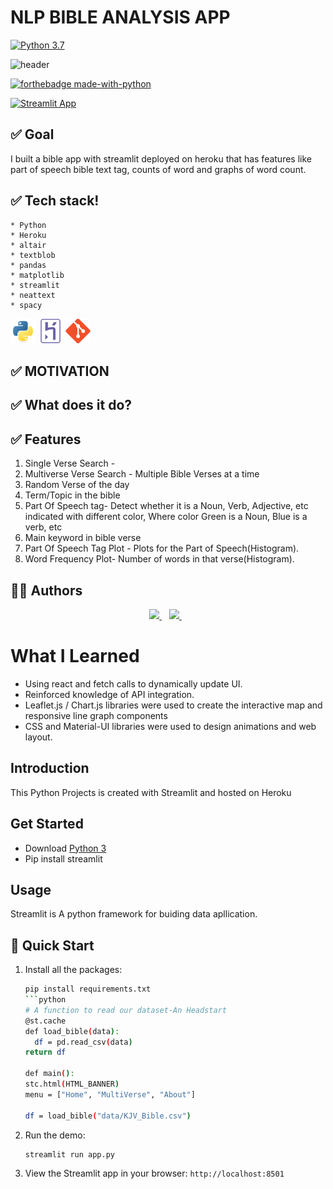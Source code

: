 # NLP BIBLE ANALYSIS APP

[![Python 3.7](https://img.shields.io/badge/python-3.7-blue.svg)](https://www.python.org/downloads/release/python-360/)   

![header](https://capsule-render.vercel.app/api?type=wave&color=gradient&height=300&section=header&text=Nlp-Bible%20App&fontSize=90)

[![forthebadge made-with-python](http://ForTheBadge.com/images/badges/made-with-python.svg)](https://www.python.org/)  


[![Streamlit App](https://static.streamlit.io/badges/streamlit_badge_black_white.svg)](https://share.streamlit.io/gift-ojeabulu/streamlit-bible-app/main/app.py)







## ✅ Goal
I built a bible app with streamlit deployed on heroku that has features like part of speech bible text tag, counts of word and graphs of word count.


## ✅ Tech stack!
    * Python
    * Heroku
    * altair
    * textblob
    * pandas
    * matplotlib
    * streamlit
    * neattext
    * spacy
    
<code><img height="40" src="https://raw.githubusercontent.com/devicons/devicon/master/icons/python/python-original.svg" title="python"></code>
<code><img height="40" src="https://raw.githubusercontent.com/devicons/devicon/master/icons/heroku/heroku-original.svg" title="heroku"></code>
<code><img height="40" src="https://raw.githubusercontent.com/devicons/devicon/master/icons/git/git-original.svg" title="git"></code>



## ✅ MOTIVATION


## ✅ What does it do? 

## ✅ Features
1. Single Verse Search -
2. Multiverse Verse Search - Multiple Bible Verses at a time
3. Random Verse of the day
4. Term/Topic in the bible
5. Part Of Speech tag- Detect whether it is a Noun, Verb, Adjective, etc
indicated with different color, Where color Green is a Noun, Blue is a verb, etc
6. Main keyword in bible verse
7. Part Of Speech Tag Plot - Plots for the Part of Speech(Histogram).
8. Word Frequency Plot- Number of words in that verse(Histogram).


## 🙋‍♀️ Authors

<p align='center'>
<a href="mailto:giftoscart@gmail.com">
  <img src="https://img.shields.io/badge/email-%23D14836.svg?&style=for-the-badge&logo=gmail&logoColor=white" />
</a>&nbsp;&nbsp;
  <a href="https://www.linkedin.com/posts/gift-ojabu_webappdevelopment-pythonprogramming-streamlit-activity-6764841612100046849-0Ok3">
  <img src="https://img.shields.io/badge/linkedin-%230077B5.svg?&style=for-the-badge&logo=linkedin&logoColor=white" />
</a>&nbsp;&nbsp;


# What I Learned
<ul>
    <li> Using react and fetch calls to dynamically update UI.</li>
    <li> Reinforced knowledge of API integration. </li>
    <li> Leaflet.js / Chart.js libraries were used to create the interactive map and  
    responsive line graph components </li>
    <li> CSS and Material-UI libraries were used to design animations and web layout. </li>
</ul>




## Introduction

This Python Projects is created with Streamlit and hosted on Heroku 
## Get Started

- Download [Python 3](https://python.org/downloads)
- Pip install streamlit

## Usage

Streamlit is A python framework for buiding data apllication.









## 🚀 Quick Start

1. Install all the packages:
    ```bash
    pip install requirements.txt
    ```python
    # A function to read our dataset-An Headstart
   @st.cache
   def load_bible(data):
      df = pd.read_csv(data)
    return df
    
    def main():
    stc.html(HTML_BANNER)
    menu = ["Home", "MultiVerse", "About"]

    df = load_bible("data/KJV_Bible.csv")
      ```    
2.  Run the demo:
    ```bash
    streamlit run app.py
    ```
3.  View the Streamlit app in your browser: `http://localhost:8501`






